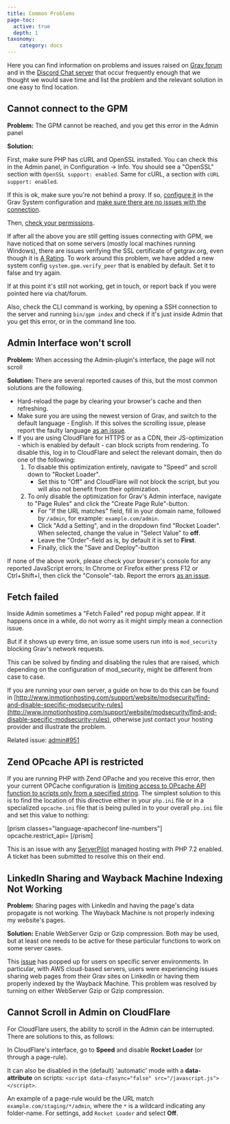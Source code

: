 ```yaml
---
title: Common Problems
page-toc:
  active: true
  depth: 1
taxonomy:
    category: docs
---
```


Here you can find information on problems and issues raised on [Grav forum](https://getgrav.org/forum) and in the [Discord Chat server](https://chat.getgrav.org) that occur frequently enough that we thought we would save time and list the problem and the relevant solution in one easy to find location.

## Cannot connect to the GPM

**Problem:** The GPM cannot be reached, and you get this error in the Admin panel

**Solution:**

First, make sure PHP has cURL and OpenSSL installed. You can check this in the Admin panel, in Configuration -> Info. You should see a "OpenSSL" section with `OpenSSL support: enabled`. Same for cURL, a section with `cURL support: enabled`.

If this is ok, make sure you're not behind a proxy. If so, [configure it](/basics/grav-configuration#system-configuration) in the Grav System configuration and [make sure there are no issues with the connection](/troubleshooting/proxy).

Then, [check your permissions](/troubleshooting/permissions).

If after all the above you are still getting issues connecting with GPM, we have noticed that on some servers (mostly local machines running Windows), there are issues verifying the SSL certificate of getgrav.org, even though it is [A Rating](https://www.ssllabs.com/ssltest/analyze.html?d=getgrav.org&hideResults=on).
To work around this problem, we have added a new system config `system.gpm.verify_peer` that is enabled by default. Set it to false and try again.

If at this point it's still not working, get in touch, or report back if you were pointed here via chat/forum.

Also, check the CLI command is working, by opening a SSH connection to the server and running `bin/gpm index` and check if it's just inside Admin that you get this error, or in the command line too.

## Admin Interface won't scroll

**Problem:** When accessing the Admin-plugin's interface, the page will not scroll

**Solution:** There are several reported causes of this, but the most common solutions are the following.

- Hard-reload the page by clearing your browser's cache and then refreshing.
- Make sure you are using the newest version of Grav, and switch to the default language - English. If this solves the scrolling issue, please report the faulty language [as an issue](https://github.com/getgrav/grav-plugin-admin/issues/).
- If you are using CloudFlare for HTTPS or as a CDN, their JS-optimization - which is enabled by default - can block scripts from rendering. To disable this, log in to CloudFlare and select the relevant domain, then do one of the following:
    1. To disable this optimization entirely, navigate to "Speed" and scroll down to "Rocket Loader".
        - Set this to "Off" and CloudFlare will not block the script, but you will also not benefit from their optimization.
    2. To only disable the optimization for Grav's Admin interface, navigate to "Page Rules" and click the "Create Page Rule"-button.
        - For "If the URL matches" field, fill in your domain name, followed by `/admin`, for example: `example.com/admin`.
        - Click "Add a Setting", and in the dropdown find "Rocket Loader". When selected, change the value in "Select Value" to **off**.
        - Leave the "Order"-field as is, by default it is set to **First**.
        - Finally, click the "Save and Deploy"-button

If none of the above work, please check your browser's console for any reported JavaScript errors; In Chrome or Firefox either press F12 or Ctrl+Shift+I, then click the "Console"-tab. Report the errors [as an issue](https://github.com/getgrav/grav-plugin-admin/issues/).

## Fetch failed

Inside Admin sometimes a "Fetch Failed" red popup might appear. If it happens once in a while, do not worry as it might simply mean a connection issue.

But if it shows up every time, an issue some users run into is `mod_security` blocking Grav's network requests.

This can be solved by finding and disabling the rules that are raised, which depending on the configuration of mod_security, might be different from case to case.

If you are running your own server, a guide on how to do this can be found in [http://www.inmotionhosting.com/support/website/modsecurity/find-and-disable-specific-modsecurity-rules](http://www.inmotionhosting.com/support/website/modsecurity/find-and-disable-specific-modsecurity-rules), otherwise just contact your hosting provider and illustrate the problem.

Related issue: [admin#951](https://github.com/getgrav/grav-plugin-admin/issues/951)

## Zend OPcache API is restricted

If you are running PHP with Zend OPache and you receive this error, then your current OPCache configuration is [limiting access to OPcache API function to scripts only from a specified string](https://php.net/manual/en/opcache.configuration.php). The simplest solution to this is to find the location of this directive either in your `php.ini` file or in a specialized `opcache.ini` file that is being pulled in to your overall `php.ini` file and set this value to nothing:

[prism classes="language-apacheconf line-numbers"]
opcache.restrict_api=
[/prism]

This is an issue with any [ServerPilot](https://serverpilot.io) managed hosting with PHP 7.2 enabled.  A ticket has been submitted to resolve this on their end.

## LinkedIn Sharing and Wayback Machine Indexing Not Working

**Problem:** Sharing pages with LinkedIn and having the page's data propagate is not working. The Wayback Machine is not properly indexing my website's pages.

**Solution:** Enable WebServer Gzip or Gzip compression. Both may be used, but at least one needs to be active for these particular functions to work on some server cases.

This [issue](https://github.com/getgrav/grav/issues/1639) has popped up for users on specific server environments. In particular, with AWS cloud-based servers, users were experiencing issues sharing web pages from their Grav sites on LinkedIn or having them properly indexed by the Wayback Machine. This problem was resolved by turning on either WebServer Gzip or Gzip compression.

## Cannot Scroll in Admin on CloudFlare

For CloudFlare users, the ability to scroll in the Admin can be interrupted. There are solutions to this, as follows:

In CloudFlare's interface, go to **Speed** and disable **Rocket Loader** (or through a page-rule).

It can also be disabled in the (default) 'automatic' mode with a **data-attribute** on scripts: `<script data-cfasync="false" src="/javascript.js"></script>`.

An example of a page-rule would be the URL match `example.com/staging/*/admin`, where the `*` is a wildcard indicating any folder-name. For settings, add `Rocket Loader` and select **Off**.
